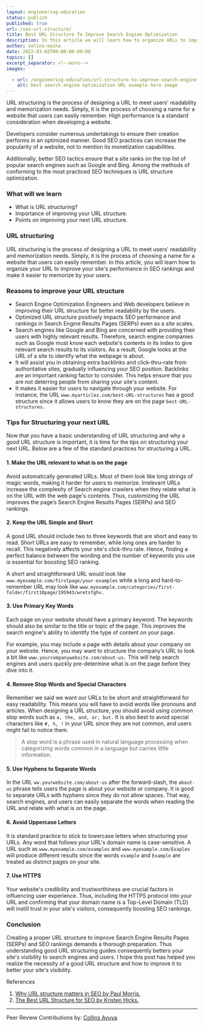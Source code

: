 ```yaml
---
layout: engineering-education
status: publish
published: true
url: /seo-url-structure/
title: Best URL Structure To Improve Search Engine Optimization
description: In this article we will learn how to organize URLs to improve website performance.
author: selina-maina
date: 2022-03-02T00:00:00-09:00
topics: []
excerpt_separator: <!--more-->
images:

  - url: /engineering-education/url-structure-to-improve-search-engine-optimization/hero.jpg
    alt: best search engine optimization URL example hero image 
---
```

URL structuring is the process of designing a URL to meet users' readability and memorization needs. Simply, it is the process of choosing a name for a website that users can easily remember. High performance is a standard consideration when developing a website.
<!--more-->
Developers consider numerous undertakings to ensure their creation performs in an optimized manner. Good SEO practices can increase the popularity of a website, not to mention its monetization capabilities. 

Additionally, better SEO tactics ensure that a site ranks on the top list of popular search engines such as Google and Bing. Among the methods of conforming to the most practiced SEO techniques is URL structure optimization.

### What will we learn
- What is URL structuring?
- Importance of improving your URL structure.
- Points on improving your next URL structure.

### URL structuring
URL structuring is the process of designing a URL to meet users' readability and memorization needs. Simply, it is the process of choosing a name for a website that users can easily remember. In this article, you will learn how to organize your URL to improve your site's performance in SEO rankings and make it easier to memorize by your users.

### Reasons to improve your URL structure
- Search Engine Optimization Engineers and Web developers believe in improving their URL structure for better readability by the users. 
- Optimized URL structure positively impacts SEO performance and rankings in Search Engine Results Pages (SERPs) even as a site scales.
- Search engines like Google and Bing are concerned with providing their users with highly relevant results. Therefore, search engine companies such as Google must know each website's contents in its index to give relevant search results to its visitors. As a result, Google looks at the URL of a site to identify what the webpage is about.
- It will assist you in obtaining extra backlinks and click-thru-rate from authoritative sites, gradually influencing your SEO position. Backlinks are an important ranking factor to consider. This helps ensure that you are not deterring people from sharing your site's content.
- It makes it easier for users to navigate through your website. For instance, the URL `www.myarticles.com/best-URL-structures` has a good structure since it allows users to know they are on the page `best-URL-structures.`

### Tips for Structuring your next URL
Now that you have a basic understanding of URL structuring and why a good URL structure is important, it is time for the tips on structuring your next URL. Below are a few of the standard practices for structuring a URL.

#### 1. Make the URL relevant to what is on the page
Avoid automatically generated URLs. Most of them look like long strings of magic words, making it harder for users to memorize. 
Irrelevant URLs increase the complexity of Search engine crawlers when they relate what is on the URL with the web page's contents. Thus, customizing the URL improves the page’s Search Engine Results Pages (SERPs) and SEO rankings.

#### 2. Keep the URL Simple and Short
A good URL should include two to three keywords that are short and easy to read. Short URLs are easy to remember, while long ones are harder to recall. This negatively affects your site's click-thru rate. Hence, finding a perfect balance between the wording and the number of keywords you use is essential for boosting SEO ranking. 

A short and straightforward URL would look like  `www.myexample.com/firstpage/your-examples` while a long and hard-to-remember URL may look like `www.myexample.com/categories/first-folder/first10page/195943/wretsfghv.`

#### 3. Use Primary Key Words
Each page on your website should have a primary keyword. The keywords should also be similar to the title or topic of the page. This improves the search engine's ability to identify the type of content on your page. 

For example, you may include a page with details about your company on your website. Hence, you may want to structure the company’s URL to look a bit like `www.yourcompanywebsite.com/about-us.` This will help search engines and users quickly pre-determine what is on the page before they dive into it.

#### 4. Remove Stop Words and Special Characters
Remember we said we want our URLs to be short and straightforward for easy readability. This means you will have to avoid words like pronouns and articles. When designing a URL structure, you should avoid using common stop words such as `a, the, and, or, but.` 
It is also best to avoid special characters like `#, %, !` in your URL since they are not common, and users might fail to notice them.

> A stop word is a phrase used in natural language processing when categorizing words common in a language but carries little information. 

#### 5. Use Hyphens to Separate Words
In the URL `ww.yourwebsite.com/about-us` after the forward-slash, the `about-us` phrase tells users the page is about your website or company. 
It is good to separate URLs with hyphens since they do not allow spaces. That way, search engines, and users can easily separate the words when reading the URL and relate with what is on the page.

#### 6. Avoid Uppercase Letters
It is standard practice to stick to lowercase letters when structuring your URLs. Any word that follows your URL's domain name is case-sensitive. A URL such as `www.myexample.com/examples` and `www.myexample.com/Exaples` will produce different results since the words `example` and `Example` are treated as distinct pages on your site. 

#### 7. Use HTTPS
Your website's credibility and trustworthiness are crucial factors in influencing user experience. Thus,  including the HTTPS protocol into your URL and confirming that your domain name is a Top-Level Domain (TLD) will instill trust in your site's visitors, consequently boosting SEO rankings.

### Conclusion
Creating a proper URL structure to improve Search Engine Results Pages (SERPs) and SEO rankings demands a thorough preparation. Thus understanding good URL structuring guides consequently betters your site's visibility to search engines and users. 
I hope this post has helped you realize the necessity of a good URL structure and how to improve it to better your site's visibility. 

References
1.  [Why URL structure matters in SEO by Paul Morris.](https://amasty.com/blog/why-url-structure-matters-in-seo/) 
2.  [The Best URL Structure for SEO by Kristen Hicks.](https://www.hostgator.com/blog/best-url-structure-seo/)

---
Peer Review Contributions by: [Collins Ayuya](https://www.section.io/engineering-education/authors/collins-ayuya/)
